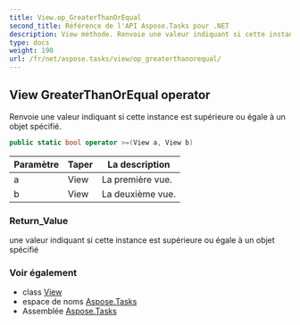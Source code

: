 ```yaml
---
title: View.op_GreaterThanOrEqual
second_title: Référence de l'API Aspose.Tasks pour .NET
description: View méthode. Renvoie une valeur indiquant si cette instance est supérieure ou égale à un objet spécifié.
type: docs
weight: 190
url: /fr/net/aspose.tasks/view/op_greaterthanorequal/
---
```

## View GreaterThanOrEqual operator

Renvoie une valeur indiquant si cette instance est supérieure ou égale à un objet spécifié.

```csharp
public static bool operator >=(View a, View b)
```

| Paramètre | Taper | La description |
| --- | --- | --- |
| a | View | La première vue. |
| b | View | La deuxième vue. |

### Return_Value

une valeur indiquant si cette instance est supérieure ou égale à un objet spécifié

### Voir également

* class [View](../)
* espace de noms [Aspose.Tasks](../../view/)
* Assemblée [Aspose.Tasks](../../../)


